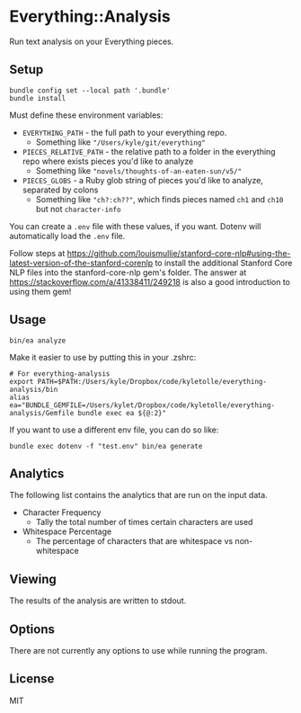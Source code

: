 # Everything::Analysis

Run text analysis on your Everything pieces.

## Setup

```
bundle config set --local path '.bundle'
bundle install
```

Must define these environment variables:

- `EVERYTHING_PATH` - the full path to your everything repo.
  - Something like `"/Users/kyle/git/everything"`
- `PIECES_RELATIVE_PATH` - the relative path to a folder in the everything repo where exists pieces you'd like to analyze
  - Something like `"novels/thoughts-of-an-eaten-sun/v5/"`
- `PIECES_GLOBS` - a Ruby glob string of pieces you'd like to analyze, separated by colons
  - Something like `"ch?:ch??"`, which finds pieces named `ch1` and `ch10` but not `character-info`

You can create a `.env` file with these values, if you want. Dotenv will automatically load the `.env` file.

Follow steps at
https://github.com/louismullie/stanford-core-nlp#using-the-latest-version-of-the-stanford-corenlp
to install the additional Stanford Core NLP files into the stanford-core-nlp
gem's folder. The answer at https://stackoverflow.com/a/41338411/249218 is also
a good introduction to using them gem!

## Usage

```
bin/ea analyze
```

Make it easier to use by putting this in your .zshrc:

```
# For everything-analysis
export PATH=$PATH:/Users/kyle/Dropbox/code/kyletolle/everything-analysis/bin
alias ea="BUNDLE_GEMFILE=/Users/kylet/Dropbox/code/kyletolle/everything-analysis/Gemfile bundle exec ea ${@:2}"
```

If you want to use a different env file, you can do so like:
```
bundle exec dotenv -f "test.env" bin/ea generate
```

## Analytics

The following list contains the analytics that are run on the input data.

- Character Frequency
  - Tally the total number of times certain characters are used
- Whitespace Percentage
  - The percentage of characters that are whitespace vs non-whitespace



## Viewing

The results of the analysis are written to stdout.

## Options

There are not currently any options to use while running the program.

## License

MIT
